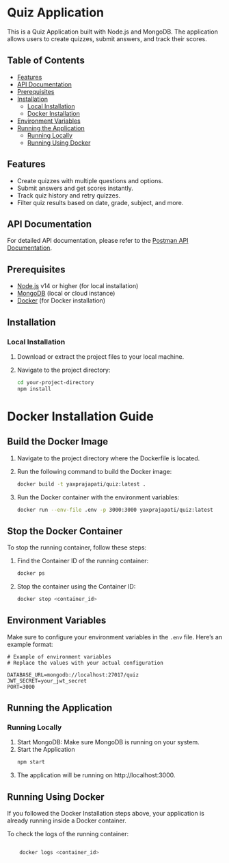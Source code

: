 # Quiz Application

This is a Quiz Application built with Node.js and MongoDB. The application allows users to create quizzes, submit answers, and track their scores.

## Table of Contents

- [Features](#features)
- [API Documentation](#api-documentation)
- [Prerequisites](#prerequisites)
- [Installation](#installation)
  - [Local Installation](#local-installation)
  - [Docker Installation](#docker-installation)
- [Environment Variables](#environment-variables)
- [Running the Application](#running-the-application)
  - [Running Locally](#running-locally)
  - [Running Using Docker](#running-using-docker)

## Features

- Create quizzes with multiple questions and options.
- Submit answers and get scores instantly.
- Track quiz history and retry quizzes.
- Filter quiz results based on date, grade, subject, and more.

## API Documentation

For detailed API documentation, please refer to the [Postman API Documentation](https://documenter.getpostman.com/view/21704786/2sAXjRWVP6).

## Prerequisites

- [Node.js](https://nodejs.org/) v14 or higher (for local installation)
- [MongoDB](https://www.mongodb.com/) (local or cloud instance)
- [Docker](https://www.docker.com/) (for Docker installation)

## Installation

### Local Installation

1. Download or extract the project files to your local machine.

2. Navigate to the project directory:

   ```bash
   cd your-project-directory
   npm install
   ```

# Docker Installation Guide

## Build the Docker Image

1. Navigate to the project directory where the Dockerfile is located.

2. Run the following command to build the Docker image:

   ```bash
   docker build -t yaxprajapati/quiz:latest .
   ```

3. Run the Docker container with the environment variables:

   ```bash
   docker run --env-file .env -p 3000:3000 yaxprajapati/quiz:latest
   ```

## Stop the Docker Container

To stop the running container, follow these steps:

1. Find the Container ID of the running container:

   ```bash
   docker ps
   ```

2. Stop the container using the Container ID:

   ```bash
   docker stop <container_id>
   ```

## Environment Variables

Make sure to configure your environment variables in the `.env` file. Here’s an example format:

    # Example of environment variables
    # Replace the values with your actual configuration

    DATABASE_URL=mongodb://localhost:27017/quiz
    JWT_SECRET=your_jwt_secret
    PORT=3000

## Running the Application

### Running Locally

1. Start MongoDB: Make sure MongoDB is running on your system.
2. Start the Application
   ```bash
   npm start
   ```
3. The application will be running on http://localhost:3000.

## Running Using Docker

If you followed the Docker Installation steps above, your application is already running inside a Docker container.

To check the logs of the running container:

```bash

    docker logs <container_id>

```
